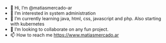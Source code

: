- 👋 Hi, I’m @matiasmercado-ar
- 👀 I’m interested in system administration
- 🌱 I’m currently learning java, html, css, javascript and php. Also starting with kubernetes
- 💞️ I’m looking to collaborate on any fun project. 
- 📫 How to reach me https://www.matiasmercado.ar

<!---
matiasmercado-ar/matiasmercado-ar is a ✨ special ✨ repository because its `README.md` (this file) appears on your GitHub profile.
You can click the Preview link to take a look at your changes.
--->
